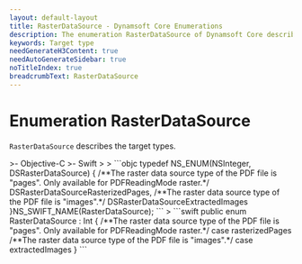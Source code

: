 ```yaml
---
layout: default-layout
title: RasterDataSource - Dynamsoft Core Enumerations
description: The enumeration RasterDataSource of Dynamsoft Core describes raster data source types.
keywords: Target type
needGenerateH3Content: true
needAutoGenerateSidebar: true
noTitleIndex: true
breadcrumbText: RasterDataSource
---
```


# Enumeration RasterDataSource

`RasterDataSource` describes the target types.

<div class="sample-code-prefix template2"></div>
   >- Objective-C
   >- Swift
   >
>
```objc
typedef NS_ENUM(NSInteger, DSRasterDataSource)
{
   /**The raster data source type of the PDF file is "pages". Only available for PDFReadingMode raster.*/
   DSRasterDataSourceRasterizedPages,
   /**The raster data source type of the PDF file is "images".*/
   DSRasterDataSourceExtractedImages
}NS_SWIFT_NAME(RasterDataSource);
```
>
```swift
public enum RasterDataSource : Int
{
   /**The raster data source type of the PDF file is "pages". Only available for PDFReadingMode raster.*/
   case rasterizedPages
   /**The raster data source type of the PDF file is "images".*/
   case extractedImages
}
```
